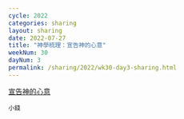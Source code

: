 ```yaml
---
cycle: 2022
categories: sharing
layout: sharing
date: 2022-07-27
title: "神學梳理：宣告神的心意"
weekNum: 30
dayNum: 3
permalink: /sharing/2022/wk30-day3-sharing.html
---
```


[宣告神的心意](https://eccseattle.github.io/media/sharing/2022/wk030/2022-07-27-bin.m4a)

`小錢`
